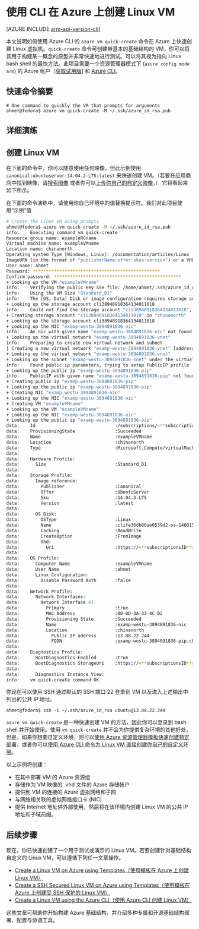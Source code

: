 <properties
   pageTitle="使用 CLI 在 Azure 上创建 Linux VM | Azure"
   description="使用 CLI 在 Azure 上创建 Linux VM。"
   services="virtual-machines-linux"
   documentationCenter=""
   authors="vlivech"
   manager="timlt"
   editor=""/>

<tags
	ms.service="virtual-machines-linux"
	ms.date="04/08/2016"
	wacn.date=""/>


# 使用 CLI 在 Azure 上创建 Linux VM

[AZURE.INCLUDE [arm-api-version-cli](../includes/arm-api-version-cli.md)]

本文说明如何使用 Azure CLI 的 `azure vm quick-create` 命令在 Azure 上快速创建 Linux 虚拟机。`quick-create` 命令可创建带基本的基础结构的 VM，你可以将其用于构建某一概念的原型并非常快速地进行测试。可以将其视为指向 Linux bash shell 的最快方法。此项目需要一个资源管理器模式下 (`azure config mode arm`) 的 Azure 帐户（[获取试用版](/pricing/1rmb-trial/)] 和 [Azure CLI](/documentation/articles/xplat-cli-install)。

## 快速命令摘要

```
# One command to quickly the VM that prompts for arguments
ahmet@fedora$ azure vm quick-create -M ~/.ssh/azure_id_rsa.pub
```

## 详细演练

## 创建 Linux VM

在下面的命令中，你可以随意使用任何映像，但此示例使用 `canonical:ubuntuserver:14.04.2-LTS:latest` 来快速创建 VM。（若要在应用商店中找到映像，请[搜索图像](/documentation/articles/virtual-machines-linux-cli-ps-findimage) 或者你可以[上传你自己的自定义映像](/documentation/articles/virtual-machines-linux-create-upload-generic)。） 它将看起来如下所示。

在下面的命令演练中，请使用你自己环境中的值替换提示符。我们对此项目使用“示例”值

```bash
# Create the Linux VM using prompts
ahmet@fedora$ azure vm quick-create -M ~/.ssh/azure_id_rsa.pub
info:    Executing command vm quick-create
Resource group name: exampleRGname
Virtual machine name: exampleVMname
Location name: chinanorth
Operating system Type [Windows, Linux]: /documentation/articles/Linux
ImageURN (in the format of "publisherName:offer:skus:version") or a VHD link to the user image: Canonical:UbuntuServer:14.04.3-LTS:latest
User name: ahmet
Password: ************************************************
Confirm password: ************************************************
+ Looking up the VM "exampleVMname"
info:    Verifying the public key SSH file: /home/ahmet/.ssh/azure_id_rsa.pub
info:    Using the VM Size "Standard_D1"
info:    The [OS, Data] Disk or image configuration requires storage account
+ Looking up the storage account cli38948918364134011018
info:    Could not find the storage account "cli38948918364134011018", trying to create new one
+ Creating storage account "cli38948918364134011018" in "chinanorth"
+ Looking up the storage account cli38948918364134011018
+ Looking up the NIC "examp-westu-3894891836-nic"
info:    An nic with given name "examp-westu-3894891836-nic" not found, creating a new one
+ Looking up the virtual network "examp-westu-3894891836-vnet"
info:    Preparing to create new virtual network and subnet
| Creating a new virtual network "examp-westu-3894891836-vnet" [address prefix: "10.0.0.0/16"] with subnet "examp-westu-3894891836-snet" [address prefix: "10.+.1.0/24"]
+ Looking up the virtual network "examp-westu-3894891836-vnet"
+ Looking up the subnet "examp-westu-3894891836-snet" under the virtual network "examp-westu-3894891836-vnet"
info:    Found public ip parameters, trying to setup PublicIP profile
+ Looking up the public ip "examp-westu-3894891836-pip"
info:    PublicIP with given name "examp-westu-3894891836-pip" not found, creating a new one
+ Creating public ip "examp-westu-3894891836-pip"
+ Looking up the public ip "examp-westu-3894891836-pip"
+ Creating NIC "examp-westu-3894891836-nic"
+ Looking up the NIC "examp-westu-3894891836-nic"
+ Creating VM "exampleVMname"
+ Looking up the VM "exampleVMname"
+ Looking up the NIC "examp-westu-3894891836-nic"
+ Looking up the public ip "examp-westu-3894891836-pip"
data:    Id                              :/subscriptions/<**subscriptionsID**>/resourceGroups/exampleRGname/providers/Microsoft.Compute/virtualMachines/exampleVMname
data:    ProvisioningState               :Succeeded
data:    Name                            :exampleVMname
data:    Location                        :chinanorth
data:    Type                            :Microsoft.Compute/virtualMachines
data:
data:    Hardware Profile:
data:      Size                          :Standard_D1
data:
data:    Storage Profile:
data:      Image reference:
data:        Publisher                   :Canonical
data:        Offer                       :UbuntuServer
data:        Sku                         :14.04.3-LTS
data:        Version                     :latest
data:
data:      OS Disk:
data:        OSType                      :Linux
data:        Name                        :clife36db80ae0539d2-os-1460152163612
data:        Caching                     :ReadWrite
data:        CreateOption                :FromImage
data:        Vhd:
data:          Uri                       :https://<**subscriptionsID**>.blob.core.chinacloudapi.cn/vhds/clife36db80ae0539d2-os-1460152163612.vhd
data:
data:    OS Profile:
data:      Computer Name                 :exampleVMname
data:      User Name                     :ahmet
data:      Linux Configuration:
data:        Disable Password Auth       :false
data:
data:    Network Profile:
data:      Network Interfaces:
data:        Network Interface #1:
data:          Primary                   :true
data:          MAC Address               :00-0D-3A-33-4C-B2
data:          Provisioning State        :Succeeded
data:          Name                      :examp-westu-3894891836-nic
data:          Location                  :chinanorth
data:            Public IP address       :13.88.22.244
data:            FQDN                    :examp-westu-3894891836-pip.chinanorth.chinacloudapp.cn
data:
data:    Diagnostics Profile:
data:      BootDiagnostics Enabled       :true
data:      BootDiagnostics StorageUri    :https://<**subscriptionsID**>.blob.core.chinacloudapi.cn/
data:
data:      Diagnostics Instance View:
info:    vm quick-create command OK
```

你现在可以使用 SSH 通过默认的 SSH 端口 22 登录到 VM 以及进入上述输出中列出的公共 IP 地址。

```
ahmet@fedora$ ssh -i ~/.ssh/azure_id_rsa ubuntu@13.88.22.244
```

`azure vm quick-create` 是一种快速创建 VM 的方法，因此你可以登录到 bash shell 并开始使用。使用 `vm quick-create` 并不会为你提供复杂环境的其他好处，但是，如果你想要自定义环境，则可以[使用 Azure 资源管理器模板快速创建特定部署](/documentation/articles/virtual-machines-linux-cli-deploy-templates)，或者你可以[使用 Azure CLI 命令为 Linux VM 直接创建你自己的自定义环境](/documentation/articles/virtual-machines-linux-cli-deploy-templates)。

以上示例将创建：

- 在其中部署 VM 的 Azure 资源组
- 存储作为 VM 映像的 .vhd 文件的 Azure 存储帐户
- 提供到 VM 的连接的 Azure 虚拟网络和子网
- 与网络相关联的虚拟网络接口卡 (NIC)
- 提供 Internet 地址供外部使用，然后将在该环境内创建 Linux VM 的公共 IP 地址和子域前缀。

## 后续步骤

现在，你已快速创建了一个用于测试或演示的 Linux VM。若要创建针对基础结构自定义的 Linux VM，可以遵循下列任一文章操作。

- [Create a Linux VM on Azure using Templates（使用模板在 Azure 上创建 Linux VM）](/documentation/articles/virtual-machines-linux-cli-deploy-templates)
- [Create a SSH Secured Linux VM on Azure using Templates（使用模板在 Azure 上创建受 SSH 保护的 Linux VM）](/documentation/articles/virtual-machines-linux-create-ssh-secured-vm-from-template)
- [Create a Linux VM using the Azure CLI（使用 Azure CLI 创建 Linux VM）](/documentation/articles/virtual-machines-linux-create-cli-complete)

这些文章可帮助你开始构建 Azure 基础结构，并介绍多种专属和开源基础结构部署、配置与协调工具。

<!---HONumber=Mooncake_0509_2016-->